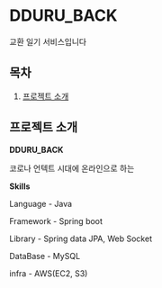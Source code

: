 # DDURU_BACK

교환 일기 서비스입니다



## 목차

1. [프로젝트 소개](#프로젝트-소개)


## 프로젝트 소개

**DDURU_BACK**

코로나 언텍트 시대에 온라인으로 하는 



**Skills**

Language - Java

Framework - Spring boot

Library - Spring data JPA, Web Socket

DataBase - MySQL

infra - AWS(EC2, S3)

